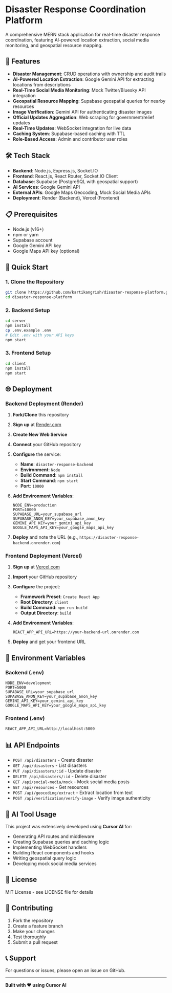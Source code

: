 # Disaster Response Coordination Platform

A comprehensive MERN stack application for real-time disaster response coordination, featuring AI-powered location extraction, social media monitoring, and geospatial resource mapping.

## 🚀 Features

- **Disaster Management**: CRUD operations with ownership and audit trails
- **AI-Powered Location Extraction**: Google Gemini API for extracting locations from descriptions
- **Real-Time Social Media Monitoring**: Mock Twitter/Bluesky API integration
- **Geospatial Resource Mapping**: Supabase geospatial queries for nearby resources
- **Image Verification**: Gemini API for authenticating disaster images
- **Official Updates Aggregation**: Web scraping for government/relief updates
- **Real-Time Updates**: WebSocket integration for live data
- **Caching System**: Supabase-based caching with TTL
- **Role-Based Access**: Admin and contributor user roles

## 🛠️ Tech Stack

- **Backend**: Node.js, Express.js, Socket.IO
- **Frontend**: React.js, React Router, Socket.IO Client
- **Database**: Supabase (PostgreSQL with geospatial support)
- **AI Services**: Google Gemini API
- **External APIs**: Google Maps Geocoding, Mock Social Media APIs
- **Deployment**: Render (Backend), Vercel (Frontend)
 
## 📋 Prerequisites

- Node.js (v16+)
- npm or yarn
- Supabase account
- Google Gemini API key
- Google Maps API key (optional)

## 🚀 Quick Start

### 1. Clone the Repository
```bash
git clone https://github.com/kartikangrish/disaster-response-platform.git
cd disaster-response-platform
```

### 2. Backend Setup
```bash
cd server
npm install
cp .env.example .env
# Edit .env with your API keys
npm start
```

### 3. Frontend Setup
```bash
cd client
npm install
npm start
```

## 🌐 Deployment

### Backend Deployment (Render)

1. **Fork/Clone** this repository
2. **Sign up** at [Render.com](https://render.com)
3. **Create New Web Service**
4. **Connect** your GitHub repository
5. **Configure** the service:
   - **Name**: `disaster-response-backend`
   - **Environment**: `Node`
   - **Build Command**: `npm install`
   - **Start Command**: `npm start`
   - **Port**: `10000`

6. **Add Environment Variables**:
   ```
   NODE_ENV=production
   PORT=10000
   SUPABASE_URL=your_supabase_url
   SUPABASE_ANON_KEY=your_supabase_anon_key
   GEMINI_API_KEY=your_gemini_api_key
   GOOGLE_MAPS_API_KEY=your_google_maps_api_key
   ```

7. **Deploy** and note the URL (e.g., `https://disaster-response-backend.onrender.com`)

### Frontend Deployment (Vercel)

1. **Sign up** at [Vercel.com](https://vercel.com)
2. **Import** your GitHub repository
3. **Configure** the project:
   - **Framework Preset**: `Create React App`
   - **Root Directory**: `client`
   - **Build Command**: `npm run build`
   - **Output Directory**: `build`

4. **Add Environment Variables**:
   ```
   REACT_APP_API_URL=https://your-backend-url.onrender.com
   ```

5. **Deploy** and get your frontend URL

## 🔧 Environment Variables

### Backend (.env)
```env
NODE_ENV=development
PORT=5000
SUPABASE_URL=your_supabase_url
SUPABASE_ANON_KEY=your_supabase_anon_key
GEMINI_API_KEY=your_gemini_api_key
GOOGLE_MAPS_API_KEY=your_google_maps_api_key
```

### Frontend (.env)
```env
REACT_APP_API_URL=http://localhost:5000
```

## 📊 API Endpoints

- `POST /api/disasters` - Create disaster
- `GET /api/disasters` - List disasters
- `PUT /api/disasters/:id` - Update disaster
- `DELETE /api/disasters/:id` - Delete disaster
- `GET /api/social-media/mock` - Mock social media posts
- `GET /api/resources` - Get resources
- `POST /api/geocoding/extract` - Extract location from text
- `POST /api/verification/verify-image` - Verify image authenticity

## 🎯 AI Tool Usage

This project was extensively developed using **Cursor AI** for:
- Generating API routes and middleware
- Creating Supabase queries and caching logic
- Implementing WebSocket handlers
- Building React components and hooks
- Writing geospatial query logic
- Developing mock social media services

## 📝 License

MIT License - see LICENSE file for details

## 🤝 Contributing

1. Fork the repository
2. Create a feature branch
3. Make your changes
4. Test thoroughly
5. Submit a pull request

## 📞 Support

For questions or issues, please open an issue on GitHub.

---

**Built with ❤️ using Cursor AI** 
